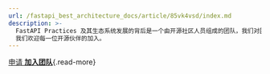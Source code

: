 ```yaml
---
url: /fastapi_best_architecture_docs/article/85vk4vsd/index.md
description: >-
  FastAPI Practices 及其生态系统发展的背后是一个由开源社区人员组成的团队，我们对团队中的任何成员以及所有的关注者都致以崇高的敬意；
  我们欢迎每一位开源伙伴的加入。
---
```

[申请 **加入团队**](./join.md){.read-more}

